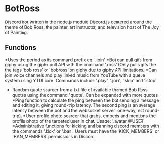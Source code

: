 # BotRoss
Discord bot written in the node.js module Discord.js centered around the theme of Bob Ross, the painter, art instructor, and television host of The Joy of Painting.


## Functions 
*Uses the period as its command prefix eg. '.join'
*Bot can pull gifs from giphy using the giphy pull API with the command '.ross' (Only pulls gifs the the tags 'bob ross' or 'bobross' on giphy due to giphy API limitations. 
*Can join voice channels and play linked music from YouTube with a queue system using YTDLcore. Commands include '.play', '.join', '.skip' and '.stop'
* Random quote sourcer from a txt file of available themed Bob Ross quotes using the command '.quote'. Can be expanded with more quotes
*Ping function to calculate the ping between the bot sending a message and editing it, giving round-trip latency. The second ping is an average latency between the bot and the websocket server (one-way, not round-trip).
*User profile photo sourcer that grabs, embeds and mentions the profile photo of the targeted user in chat. Usage: '.avatar @USER'
*Administrative functions for kicking and banning discord members with the commands '.kick' or '.ban'. Users must have the 'KICK_MEMBERS' or 'BAN_MEMBERS' permissions in Discord.


